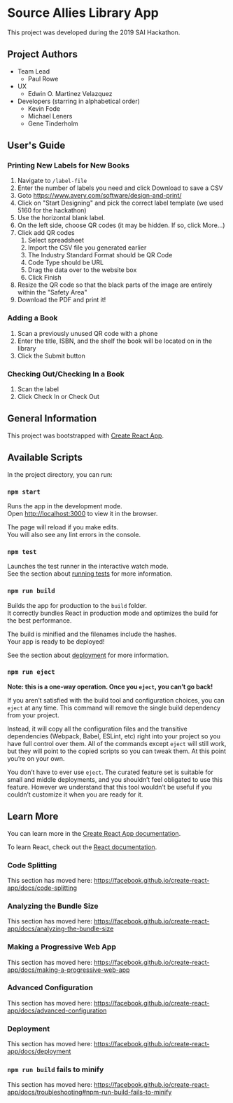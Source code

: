 # Source Allies Library App
This project was developed during the 2019 SAI Hackathon.

## Project Authors
* Team Lead
    * Paul Rowe
* UX
    * Edwin O. Martinez Velazquez
* Developers (starring in alphabetical order)
    * Kevin Fode
    * Michael Leners
    * Gene Tinderholm

## User's Guide

### Printing New Labels for New Books
1. Navigate to `/label-file`
2. Enter the number of labels you need and click Download to save a CSV
3. Goto https://www.avery.com/software/design-and-print/
4. Click on "Start Designing" and pick the correct label template (we used 5160 for the hackathon)
5. Use the horizontal blank label.
6. On the left side, choose QR codes (it may be hidden. If so, click More...)
7. Click add QR codes
    1. Select spreadsheet
    2. Import the CSV file you generated earlier
    3. The Industry Standard Format should be QR Code
    4. Code Type should be URL
    5. Drag the data over to the website box
    6. Click Finish
8. Resize the QR code so that the black parts of the image are entirely within the "Safety Area"
9. Download the PDF and print it!

### Adding a Book
1. Scan a previously unused QR code with a phone
2. Enter the title, ISBN, and the shelf the book will be located on in the library
3. Click the Submit button

### Checking Out/Checking In a Book
1. Scan the label
2. Click Check In or Check Out

## General Information

This project was bootstrapped with [Create React App](https://github.com/facebook/create-react-app).

## Available Scripts

In the project directory, you can run:

### `npm start`

Runs the app in the development mode.<br>
Open [http://localhost:3000](http://localhost:3000) to view it in the browser.

The page will reload if you make edits.<br>
You will also see any lint errors in the console.

### `npm test`

Launches the test runner in the interactive watch mode.<br>
See the section about [running tests](https://facebook.github.io/create-react-app/docs/running-tests) for more information.

### `npm run build`

Builds the app for production to the `build` folder.<br>
It correctly bundles React in production mode and optimizes the build for the best performance.

The build is minified and the filenames include the hashes.<br>
Your app is ready to be deployed!

See the section about [deployment](https://facebook.github.io/create-react-app/docs/deployment) for more information.

### `npm run eject`

**Note: this is a one-way operation. Once you `eject`, you can’t go back!**

If you aren’t satisfied with the build tool and configuration choices, you can `eject` at any time. This command will remove the single build dependency from your project.

Instead, it will copy all the configuration files and the transitive dependencies (Webpack, Babel, ESLint, etc) right into your project so you have full control over them. All of the commands except `eject` will still work, but they will point to the copied scripts so you can tweak them. At this point you’re on your own.

You don’t have to ever use `eject`. The curated feature set is suitable for small and middle deployments, and you shouldn’t feel obligated to use this feature. However we understand that this tool wouldn’t be useful if you couldn’t customize it when you are ready for it.

## Learn More

You can learn more in the [Create React App documentation](https://facebook.github.io/create-react-app/docs/getting-started).

To learn React, check out the [React documentation](https://reactjs.org/).

### Code Splitting

This section has moved here: https://facebook.github.io/create-react-app/docs/code-splitting

### Analyzing the Bundle Size

This section has moved here: https://facebook.github.io/create-react-app/docs/analyzing-the-bundle-size

### Making a Progressive Web App

This section has moved here: https://facebook.github.io/create-react-app/docs/making-a-progressive-web-app

### Advanced Configuration

This section has moved here: https://facebook.github.io/create-react-app/docs/advanced-configuration

### Deployment

This section has moved here: https://facebook.github.io/create-react-app/docs/deployment

### `npm run build` fails to minify

This section has moved here: https://facebook.github.io/create-react-app/docs/troubleshooting#npm-run-build-fails-to-minify
